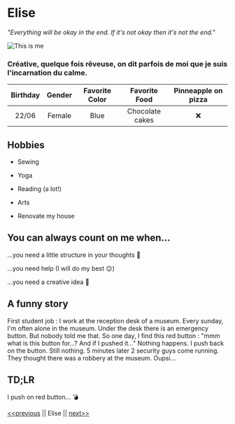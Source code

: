 # Elise

*"Everything will be okay in the end. If it's not okay then it's not the end."*


![This is me](https://media-exp1.licdn.com/dms/image/C5603AQGgw4KhKUZePQ/profile-displayphoto-shrink_800_800/0/1517034538168?e=1649289600&v=beta&t=fmXGHvIZ6w2_uOopIpqgJLAHnDHJUaky2QwnqoHBDdE)

### Créative, quelque fois rêveuse, on dit parfois de moi que je suis l'incarnation du calme.

|Birthday|Gender|Favorite Color|Favorite Food|Pinneapple on pizza|
|:-:|:-:|:-:|:-:|:-:|
|22/06|Female|Blue|Chocolate cakes|:x:|

## Hobbies
* Sewing

* Yoga

* Reading (a lot!)

* Arts

* Renovate my house

## You can always count on me when...

...you need a little structure in your thoughts :bookmark_tabs:

...you need help (I will do my best :wink:)

...you need a creative idea :art:

## A funny story

First student job : I work at the reception desk of a museum. Every sunday, I'm often alone in the museum. Under the desk there is an emergency button. But nobody told me that. So one day, I find this red button : "mmm what is this button for...? And if I pushed it..." Nothing happens. I push back on the button. Still nothing. 5 minutes later 2 security guys come running. They thought there was a robbery at the museum. Oupsi...

## TD;LR

I push on red button... :bomb:


[<<previous](https://github.com/TozurElena/Challenge-markdown) || Elise || [next>>](link)  
